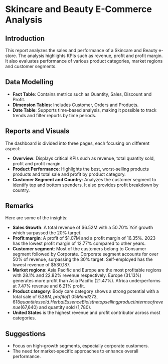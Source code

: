 # **Skincare and Beauty E-Commerce Analysis**
## **Introduction**
This report analyzes the sales and performance of a Skincare and Beauty e-store. The analysis highlights KPIs such as revenue, profit and profit margin. It also evaluates performance of various product categories, market regions and customer segments.

## Data Modelling
- **Fact Table**: Contains metrics such as Quantity, Sales, Discount and Profit.
- **Dimension Tables**: Includes Customer, Orders and Products.
- **Date Table**: Supports time-based analysis, making it possible to track trends and filter reports by time periods.

## Reports and Visuals
The dashboard is divided into three pages, each focusing on different aspect:

- **Overview**: Displays critical KPIs such as revenue, total quantity sold, profit and profit margin.
- **Product Performance**: Highlights the best, worst-selling products products and total sale and profit by product category.
- **Customer Segment and Country**: Analyzes the customer segment to identify top and bottom spenders. It also provides profit breakdown by country.

## Remarks
Here are some of the insights:
* __Sales Growth__: A total revenue of $6.52M with a 50.70% YoY growth which surpassed the 20% target.
* __Profit margin__: A profit of $1.07M and a profit margin of 16.35%. 2023 has the lowest profit margin of 12.77% compared to other years.
* __Customer segment__: Most of the customers belong to Consumer segment followed by Corporate. Corporate segment accounts for over 50% of revenue, surpassing the 30% target. Self-employed has the lowest revenue of $530,187.
* __Market regions__: Asia Pacific and Europe are the most profitable regions with 28.1% and 22.82% revenue respectively. Europe (31.13%) generates more profit than Asia Pacific (21.47%). Africa underperforms at 7.47% revenue and 6.21% profit.
* __Product category__: Body care category shows a strong potential with a total sale of $6.38M, profit of 1.05M and 273,618 quantities sold. Herbal Essence Bio is the top selling product in terms of revenue ($67,640) and quantity sold (1,780).
* __United States__ is the highest revenue and profit contributor across most categories.

## Suggestions
* Focus on high-growth segments, especially corporate customers.
* The need for market-specific approaches to enhance overall performance.
